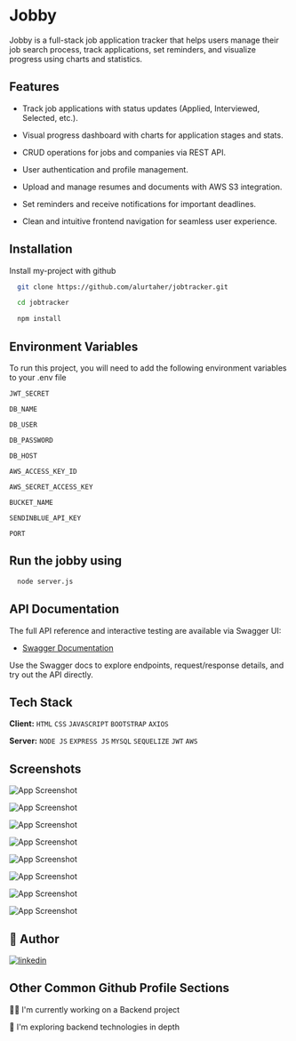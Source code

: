 
# Jobby 

Jobby is a full-stack job application tracker that helps users manage their job search process, track applications, set reminders, and visualize progress using charts and statistics.


## Features

- Track job applications with status updates (Applied, Interviewed, Selected, etc.).

- Visual progress dashboard with charts for application stages and stats.

- CRUD operations for jobs and companies via REST API.

- User authentication and profile management.

- Upload and manage resumes and documents with AWS S3 integration.

- Set reminders and receive notifications for important deadlines.

- Clean and intuitive frontend navigation for seamless user experience.

## Installation

Install my-project with github

```bash
  git clone https://github.com/alurtaher/jobtracker.git

```

```bash
  cd jobtracker
```

```bash
  npm install
```


    
## Environment Variables

To run this project, you will need to add the following environment variables to your .env file

`JWT_SECRET`

`DB_NAME`

`DB_USER`

`DB_PASSWORD`

`DB_HOST`

`AWS_ACCESS_KEY_ID`

`AWS_SECRET_ACCESS_KEY`

`BUCKET_NAME`

`SENDINBLUE_API_KEY`

`PORT`
## Run the jobby using 

```bash
  node server.js
```



## API Documentation

The full API reference and interactive testing are available via Swagger UI:

- [Swagger Documentation](http://localhost:5000/api-docs)

Use the Swagger docs to explore endpoints, request/response details, and try out the API directly.

## Tech Stack

**Client:** `HTML` `CSS` `JAVASCRIPT` `BOOTSTRAP` `AXIOS`

**Server:** `NODE JS` `EXPRESS JS`  `MYSQL`  `SEQUELIZE` `JWT` `AWS` 

## Screenshots

![App Screenshot](https://github.com/alurtaher/photo/blob/master/register.png?raw=true)

![App Screenshot](https://github.com/alurtaher/photo/blob/master/login.png?raw=true)

![App Screenshot](https://github.com/alurtaher/photo/blob/master/dashboard.png?raw=true)

![App Screenshot](https://github.com/alurtaher/photo/blob/master/jobapplications.png?raw=true)

![App Screenshot](https://github.com/alurtaher/photo/blob/master/joblistings.png?raw=true)

![App Screenshot](https://github.com/alurtaher/photo/blob/master/companies.png?raw=true)

![App Screenshot](https://github.com/alurtaher/photo/blob/master/notifications.png?raw=true)

![App Screenshot](https://github.com/alurtaher/photo/blob/master/profile.png?raw=true)

## 🔗 Author

[![linkedin](https://img.shields.io/badge/linkedin-0A66C2?style=for-the-badge&logo=linkedin&logoColor=white)](https://www.linkedin.com/in/alur-taher-basha-857937233/)




## Other Common Github Profile Sections
👩‍💻 I'm currently working on a Backend project

🧠 I'm exploring backend technologies in depth




